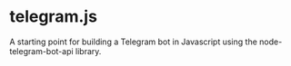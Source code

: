 # telegram.js
A starting point for building a Telegram bot in Javascript using the node-telegram-bot-api library.
